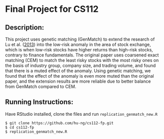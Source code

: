 # Final Project for CS112

## Description:

This project uses genetic matching (GenMatch) to extend the research of Lu et al. ([2013](https://papers.ssrn.com/sol3/papers.cfm?abstract_id=2354965)) into the low-risk anomaly in the area of stock exchange, which is when low-risk stocks have higher returns than high-risk stocks, contrary to finance fundamentals. The original paper uses coarsened exact matching (CEM) to match the least risky stocks with the most risky ones on the basis of industry group, company size, and trading volume, and found that there is a muted effect of the anomaly. Using genetic matching, we found that the effect of the anomaly is even more muted than the original paper, and the extension results are more reliable due to better balance from GenMatch compared to CEM.

## Running Instructions:
Have RStudio installed, clone the files and run `replication_genmatch_new.R`

```
$ git clone https://github.com/hu-ng/cs112-fp.git
$ cd cs112-fp
$ replication_genmatch_new.R
```
